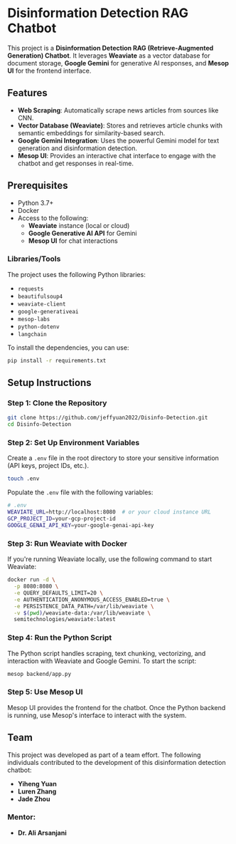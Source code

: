 # Disinformation Detection RAG Chatbot

This project is a **Disinformation Detection RAG (Retrieve-Augmented Generation) Chatbot**. It leverages **Weaviate** as a vector database for document storage, **Google Gemini** for generative AI responses, and **Mesop UI** for the frontend interface.

## Features

- **Web Scraping**: Automatically scrape news articles from sources like CNN.
- **Vector Database (Weaviate)**: Stores and retrieves article chunks with semantic embeddings for similarity-based search.
- **Google Gemini Integration**: Uses the powerful Gemini model for text generation and disinformation detection.
- **Mesop UI**: Provides an interactive chat interface to engage with the chatbot and get responses in real-time.

## Prerequisites

- Python 3.7+
- Docker
- Access to the following:
  - **Weaviate** instance (local or cloud)
  - **Google Generative AI API** for Gemini
  - **Mesop UI** for chat interactions

### Libraries/Tools

The project uses the following Python libraries:

- `requests`
- `beautifulsoup4`
- `weaviate-client`
- `google-generativeai`
- `mesop-labs`
- `python-dotenv`
- `langchain`

To install the dependencies, you can use:

```bash
pip install -r requirements.txt
```

## Setup Instructions

### Step 1: Clone the Repository
```bash
git clone https://github.com/jeffyuan2022/Disinfo-Detection.git
cd Disinfo-Detection
```

### Step 2: Set Up Environment Variables
Create a `.env` file in the root directory to store your sensitive information (API keys, project IDs, etc.).
```bash
touch .env
```
Populate the `.env` file with the following variables:
```bash
# .env
WEAVIATE_URL=http://localhost:8080  # or your cloud instance URL
GCP_PROJECT_ID=your-gcp-project-id
GOOGLE_GENAI_API_KEY=your-google-genai-api-key
```

### Step 3: Run Weaviate with Docker
If you're running Weaviate locally, use the following command to start Weaviate:
```bash
docker run -d \
  -p 8080:8080 \
  -e QUERY_DEFAULTS_LIMIT=20 \
  -e AUTHENTICATION_ANONYMOUS_ACCESS_ENABLED=true \
  -e PERSISTENCE_DATA_PATH=/var/lib/weaviate \
  -v $(pwd)/weaviate-data:/var/lib/weaviate \
  semitechnologies/weaviate:latest
```

### Step 4: Run the Python Script
The Python script handles scraping, text chunking, vectorizing, and interaction with Weaviate and Google Gemini. To start the script:
```bash
mesop backend/app.py
```

### Step 5: Use Mesop UI
Mesop UI provides the frontend for the chatbot. Once the Python backend is running, use Mesop's interface to interact with the system.

## Team
This project was developed as part of a team effort. The following individuals contributed to the development of this disinformation detection chatbot:

- **Yiheng Yuan**
- **Luren Zhang**
- **Jade Zhou**

### Mentor:

- **Dr. Ali Arsanjani**